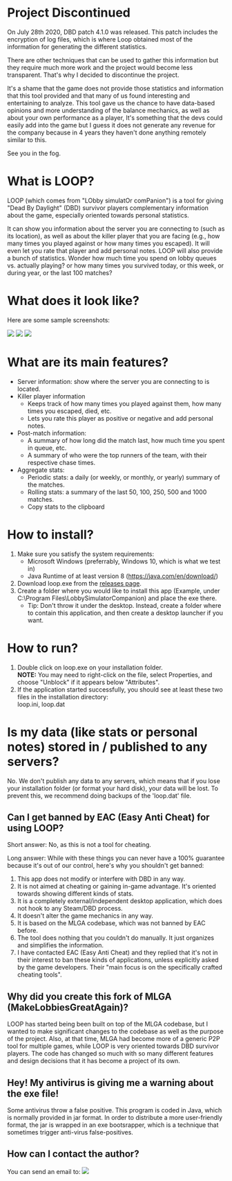 # Project Discontinued
On July 28th 2020, DBD patch 4.1.0 was released. This patch includes the encryption of log files, 
which is where Loop obtained most of the information for generating the different statistics.

There are other techniques that can be used to gather this information but they require much more work and the project would become less transparent.
That's why I decided to discontinue the project.
 
It's a shame that the game does not provide those statistics and information that this tool provided and that
many of us found interesting and entertaining to analyze. This tool gave us the chance to have data-based opinions and more understanding of the balance mechanics, 
as well as about your own performance as a player, 
It's something that the devs could easily add into the game but I guess it does not generate any revenue for the company
because in 4 years they haven't done anything remotely similar to this.


See you in the fog.
 
#


# What is LOOP?

LOOP (which comes from "LObby simulatOr comPanion") is a tool for giving "Dead By Daylight" (DBD) survivor players 
complementary information about the game, especially oriented towards personal statistics.

It can show you information about the server you are connecting to (such as its location), as well as 
about the killer player that you are facing (e.g., how many times you played against or how many times you escaped). 
It will even let you rate that player and add personal notes.
LOOP will also provide a bunch of statistics. Wonder how much time you spend on lobby queues vs. 
actually playing? or how many times you survived today, or this week, or during year, or the last 100 matches? 


# What does it look like?
Here are some sample screenshots:

![](docs/images/sample_1.png)
![](docs/images/sample_2.png)
![](docs/images/sample_3.png)


# What are its main features?
  * Server information: show where the server you are connecting to is located.
  * Killer player information
    * Keeps track of how many times you played against them, how many times you escaped, died, etc.
    * Lets you rate this player as positive or negative and add personal notes. 
  * Post-match information: 
    * A summary of how long did the match last, how much time you spent in queue, etc.
    * A summary of who were the top runners of the team, with their respective chase times.
  * Aggregate stats:
    * Periodic stats: a daily (or weekly, or monthly, or yearly) summary of the matches.
    * Rolling stats: a summary of the last 50, 100, 250, 500 and 1000 matches.
    * Copy stats to the clipboard
  

# How to install?
1. Make sure you satisfy the system requirements:
    * Microsoft Windows (preferrably, Windows 10, which is what we test in)
    * Java Runtime of at least version 8 (https://java.com/en/download/)
1. Download loop.exe from the [releases page](https://github.com/nickyramone/LobbySimulatorCompanion/releases).
1. Create a folder where you would like to install this app (Example, under C:\Program Files\LobbySimulatorCompanion) 
   and place the exe there.
   * Tip: Don't throw it under the desktop. Instead, create a folder where to contain this application, and then create
          a desktop launcher if you want.


# How to run?
1. Double click on loop.exe on your installation folder.\
  **NOTE:** You may need to right-click on the file, select Properties, and choose "Unblock" if it appears below "Attributes".
1. If the application started successfully, you should see at least these two files in the installation directory:\
   loop.ini, loop.dat


# Is my data (like stats or personal notes) stored in / published to any servers?
No. We don't publish any data to any servers, which means that if you lose your installation folder 
(or format your hard disk), your data will be lost.
To prevent this, we recommend doing backups of the 'loop.dat' file.


## Can I get banned by EAC (Easy Anti Cheat) for using LOOP?
Short answer: No, as this is not a tool for cheating.

Long answer: While with these things you can never have a 100% guarantee because it's out of our control, here's why you shouldn't get banned:
1) This app does not modify or interfere with DBD in any way.
2) It is not aimed at cheating or gaining in-game advantage. It's oriented towards showing different kinds of stats.
3) It is a completely external/independent desktop application, which does not hook to any Steam/DBD process.
4) It doesn't alter the game mechanics in any way.
5) It is based on the MLGA codebase, which was not banned by EAC before.
6) The tool does nothing that you couldn't do manually. It just organizes and simplifies the information.
7) I have contacted EAC (Easy Anti Cheat) and they replied that it's not in their interest to ban these kinds of applications,
   unless explicitly asked by the game developers. Their "main focus is on the specifically crafted cheating tools".


## Why did you create this fork of MLGA (MakeLobbiesGreatAgain)?
LOOP has started being been built on top of the MLGA codebase, but I wanted to make significant changes to the codebase as well as the purpose of the project.
Also, at that time, MLGA had become more of a generic P2P tool for multiple games, while LOOP is very oriented towards DBD survivor players.
The code has changed so much with so many different features and design decisions that it has become a project of its own.


## Hey! My antivirus is giving me a warning about the exe file!
Some antivirus throw a false positive. This program is coded in Java, which is normally provided in jar format.
In order to distribute a more user-friendly format, the jar is wrapped in an exe bootsrapper, which is a technique
that sometimes trigger anti-virus false-positives.


## How can I contact the author?
You can send an email to: ![](docs/images/contact.png)
